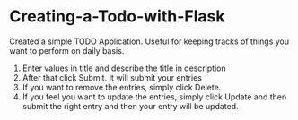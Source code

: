 # Creating-a-Todo-with-Flask

Created a simple TODO Application.
Useful for keeping tracks of things you want to perform on daily basis.

1. Enter values in title and describe the title in description
2. After that click Submit. It will submit your entries
3. If you want to remove the entries, simply click Delete.
4. If you feel you want to update the entries, simply click Update and then submit the right entry and then your entry will be updated.
